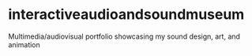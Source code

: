 # interactiveaudioandsoundmuseum
Multimedia/audiovisual portfolio showcasing my sound design, art, and animation

